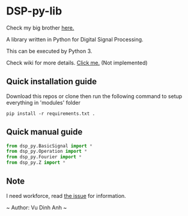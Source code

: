 # DSP-py-lib

Check my big brother [here.](https://github.com/dinhanhx/DSP-matlab-lib)

A library written in Python for Digital Signal Processing.

This can be executed by Python 3.

Check wiki for more details. [Click me.]() (Not implemented)

## Quick installation guide
Download this repos or clone then run the following command to setup everything in 'modules' folder
```
pip install -r requirements.txt .
```
## Quick manual guide
```Python
from dsp_py.BasicSignal import *
from dsp_py.Operation import *
from dsp_py.Fourier import *
from dsp_py.Z import *
```
## Note

I need workforce, read [the issue](https://github.com/dinhanhx/DSP-py-lib/issues/1) for information.

~ Author: Vu Dinh Anh ~
